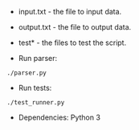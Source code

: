 * input.txt - the file to input data.
* output.txt - the file to output data.
* test* - the files to test the script.

* Run parser:
```
./parser.py
```

* Run tests:
```
./test_runner.py
```

* Dependencies:
Python 3